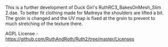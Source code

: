 This is a further development of Duck Girl's RuthRC3_BakesOnMesh_Slim 2.dae. To better fit clothing made for Maitreya the shoulders are lifted a bit. The groin is changed and the UV map is fixed at the groin to prevent to much stretching of the texture there.

AGPL License - https://github.com/RuthAndRoth/Ruth2/tree/master/Licenses


